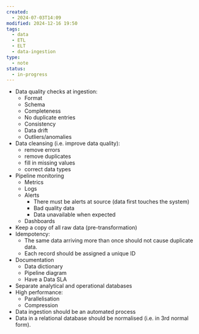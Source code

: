```yaml
---
created:
  - 2024-07-03T14:09
modified: 2024-12-16 19:50
tags:
  - data
  - ETL
  - ELT
  - data-ingestion
type:
  - note
status:
  - in-progress
---
```

* Data quality checks at ingestion:
	* Format
	* Schema
	* Completeness
	* No duplicate entries
	* Consistency
	* Data drift
	* Outliers/anomalies
* Data cleansing (i.e. improve data quality):
	* remove errors
	* remove duplicates
	* fill in missing values
	* correct data types
* Pipeline monitoring
	* Metrics
	* Logs
	* Alerts
		* There must be alerts at source (data first touches the system)
		* Bad quality data
		* Data unavailable when expected
	* Dashboards
* Keep a copy of all raw data (pre-transformation)
* Idempotency: 
	* The same data arriving more than once should not cause duplicate data.
	* Each record should be assigned a unique ID
* Documentation
	* Data dictionary
	* Pipeline diagram
	* Have a Data SLA
* Separate analytical and operational databases
* High performance:
	* Parallelisation
	* Compression
* Data ingestion should be an automated process
* Data in a relational database should be normalised (i.e. in 3rd normal form). 